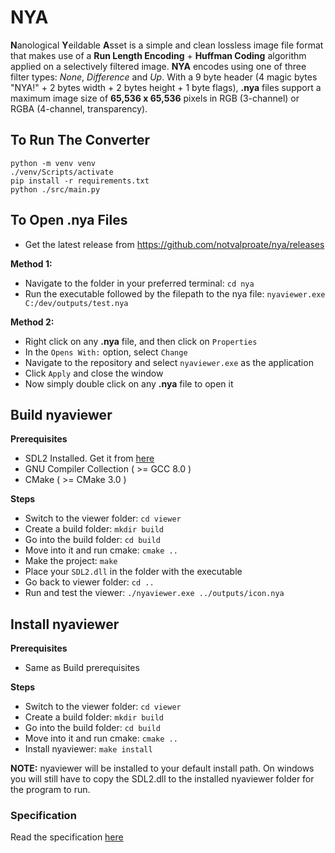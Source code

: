 # NYA

**N**anological **Y**eildable **A**sset is a simple and clean lossless image file format that makes use of a **Run Length Encoding** + **Huffman Coding** algorithm applied on a selectively filtered image. **NYA** encodes using one of three filter types: *None*, *Difference* and *Up*. With a 9 byte header (4 magic bytes "NYA!" + 2 bytes width + 2 bytes height + 1 byte flags), **.nya** files support a maximum image size of **65,536 x 65,536** pixels in RGB (3-channel) or RGBA (4-channel, transparency).

## To Run The Converter
```
python -m venv venv
./venv/Scripts/activate
pip install -r requirements.txt
python ./src/main.py
```
## To Open .nya Files
- Get the latest release from https://github.com/notvalproate/nya/releases

**Method 1:**
- Navigate to the folder in your preferred terminal: `cd nya`
- Run the executable followed by the filepath to the nya file: `nyaviewer.exe C:/dev/outputs/test.nya`

**Method 2:**
- Right click on any **.nya** file, and then click on `Properties`
- In the `Opens With:` option, select `Change`
- Navigate to the repository and select `nyaviewer.exe` as the application
- Click `Apply` and close the window
- Now simply double click on any **.nya** file to open it

## Build nyaviewer
**Prerequisites**
- SDL2 Installed. Get it from [here](https://github.com/libsdl-org/SDL/releases)
- GNU Compiler Collection ( >= GCC 8.0 )
- CMake ( >= CMake 3.0 )

**Steps**
- Switch to the viewer folder: `cd viewer`
- Create a build folder: `mkdir build`
- Go into the build folder: `cd build`
- Move into it and run cmake: `cmake ..`
- Make the project: `make`
- Place your `SDL2.dll` in the folder with the executable
- Go back to viewer folder: `cd ..`
- Run and test the viewer: `./nyaviewer.exe ../outputs/icon.nya`

## Install nyaviewer
**Prerequisites**
- Same as Build prerequisites

**Steps**
- Switch to the viewer folder: `cd viewer`
- Create a build folder: `mkdir build`
- Go into the build folder: `cd build`
- Move into it and run cmake: `cmake ..`
- Install nyaviewer: `make install`

**NOTE:** nyaviewer will be installed to your default install path. On windows you will still have to copy the SDL2.dll to the installed nyaviewer folder for the program to run.

### Specification
Read the specification [here](https://github.com/user-attachments/files/17126200/NYA.IMAGE.FORMAT.SPECIFICATION.pdf)
